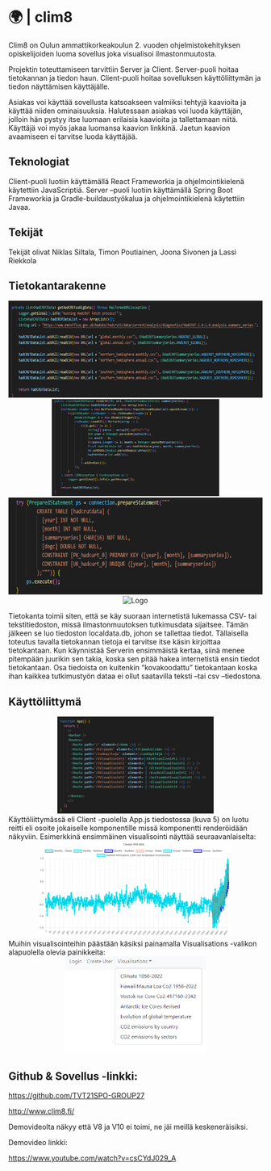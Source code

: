 # 🌍 | clim8

Clim8 on Oulun ammattikorkeakoulun 2. vuoden ohjelmistokehityksen opiskelijoiden luoma sovellus joka visualisoi ilmastonmuutosta. 

Projektin toteuttamiseen tarvittiin Server ja Client. Server-puoli hoitaa tietokannan ja tiedon haun. Client-puoli hoitaa sovelluksen käyttöliittymän ja tiedon näyttämisen käyttäjälle.  

Asiakas voi käyttää sovellusta katsoakseen valmiiksi tehtyjä kaavioita ja käyttää niiden ominaisuuksia. Halutessaan asiakas voi luoda käyttäjän, jolloin hän pystyy itse luomaan erilaisia kaavioita ja tallettamaan niitä. Käyttäjä voi myös jakaa luomansa kaavion linkkinä. Jaetun kaavion avaamiseen ei tarvitse luoda käyttäjää. 

## Teknologiat 

Client-puoli luotiin käyttämällä React Frameworkia ja ohjelmointikielenä käytettiin JavaScriptiä. Server –puoli luotiin käyttämällä Spring Boot Frameworkia ja Gradle-buildaustyökalua ja ohjelmointikielenä käytettiin Javaa. 

## Tekijät 
Tekijät olivat Niklas Siltala, Timon Poutiainen, Joona Sivonen ja Lassi Riekkola 

## Tietokantarakenne 
<div align='center'>
  <picture>
    <img src='https://github.com/TVT21SPO-GROUP27/clim8-client/blob//master/Photos/hadcrut1.png' height='192' alt="Logo">
  </picture>
</div> 
<div align='center'>
  <picture>
    <img src='https://github.com/TVT21SPO-GROUP27/clim8-client/blob/master/Photos/hadcrut2.png' height='192' alt="Logo">
  </picture>
</div> 
<div align='center'>
  <picture>
    <img src='https://github.com/TVT21SPO-GROUP27/clim8-client/blob/master/Photos/hadcrut3.png' height='192' alt="Logo">
  </picture>
</div> 
<div align='center'>
  <picture>
    <img src='.https://github.com/TVT21SPO-GROUP27/clim8-client/blob//master/Photos/localdata.png' height='192' alt="Logo">
  </picture>
</div> 

Tietokanta toimii siten, että se käy suoraan internetistä lukemassa CSV- tai tekstitiedoston, missä ilmastonmuutoksen tutkimusdata sijaitsee. Tämän jälkeen se luo tiedoston localdata.db, johon se tallettaa tiedot. Tällaisella toteutus tavalla tietokannan tietoja ei tarvitse itse käsin kirjoittaa tietokantaan. Kun käynnistää Serverin ensimmäistä kertaa, siinä menee pitempään juurikin sen takia, koska sen pitää hakea internetistä ensin tiedot tietokantaan. Osa tiedoista on kuitenkin “kovakoodattu” tietokantaan koska ihan kaikkea tutkimustyön dataa ei ollut saatavilla teksti –tai csv –tiedostona. 
## Käyttöliittymä
<div align='center'>
  <picture>
    <img src='https://github.com/TVT21SPO-GROUP27/clim8-client/blob/master/Photos/appjs.png' height='192' alt="Logo">
  </picture>
</div> 
Käyttöliittymässä eli Client -puolella App.js tiedostossa (kuva 5) on luotu reitti eli osoite jokaiselle komponentille missä komponentti renderöidään näkyviin. Esimerkkinä ensimmäinen visualisointi näyttää seuraavanlaiselta:  
<div align='center'>
  <picture>
    <img src='https://github.com/TVT21SPO-GROUP27/clim8-client/blob/master/Photos/vis1.png' height='192' alt="Logo">
  </picture>
</div> 
Muihin visualisointeihin päästään käsiksi painamalla Visualisations -valikon alapuolella olevia painikkeita:  
<div align='center'>
  <picture>
    <img src='https://github.com/TVT21SPO-GROUP27/clim8-client/blob/master/Photos/navbar.png' height='192' alt="Logo">
  </picture>
</div>

## Github & Sovellus -linkki:  

https://github.com/TVT21SPO-GROUP27 

http://www.clim8.fi/ 

Demovideolta näkyy että V8 ja V10 ei toimi, ne jäi meillä keskeneräisiksi. 

Demovideo linkki: 

https://www.youtube.com/watch?v=csCYdJ029_A
